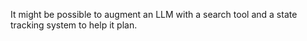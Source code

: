 It might be possible to augment an LLM with a search tool and a state tracking system to help it plan.
